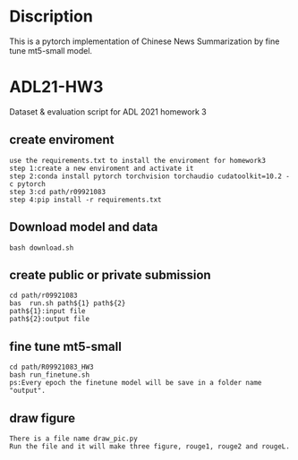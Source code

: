 # Discription
This is a pytorch implementation of Chinese News Summarization by fine tune mt5-small model.
# ADL21-HW3
Dataset & evaluation script for ADL 2021 homework 3
## create enviroment
```
use the requirements.txt to install the enviroment for homework3
step 1:create a new enviroment and activate it 
step 2:conda install pytorch torchvision torchaudio cudatoolkit=10.2 -c pytorch
step 3:cd path/r09921083
step 4:pip install -r requirements.txt
```

## Download model and data
```
bash download.sh
```

## create public or private submission 
```
cd path/r09921083
bas  run.sh path${1} path${2}
path${1}:input file
path${2}:output file 
```
## fine tune mt5-small
```
cd path/R09921083_HW3
bash run_finetune.sh
ps:Every epoch the finetune model will be save in a folder name "output".
```
## draw figure
```
There is a file name draw_pic.py
Run the file and it will make three figure, rouge1, rouge2 and rougeL.
```

